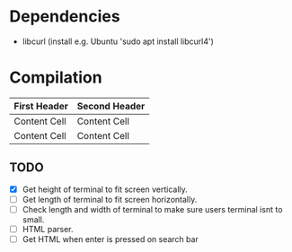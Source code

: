 # Dependencies
- libcurl (install e.g. Ubuntu 'sudo apt install libcurl4')

# Compilation
First Header  | Second Header
------------- | -------------
Content Cell  | Content Cell
Content Cell  | Content Cell

## TODO
- [x] Get height of terminal to fit screen vertically.
- [ ] Get length of terminal to fit screen horizontally.
- [ ] Check length and width of terminal to make sure users terminal isnt to small.
- [ ] HTML parser.
- [ ] Get HTML when enter is pressed on search bar